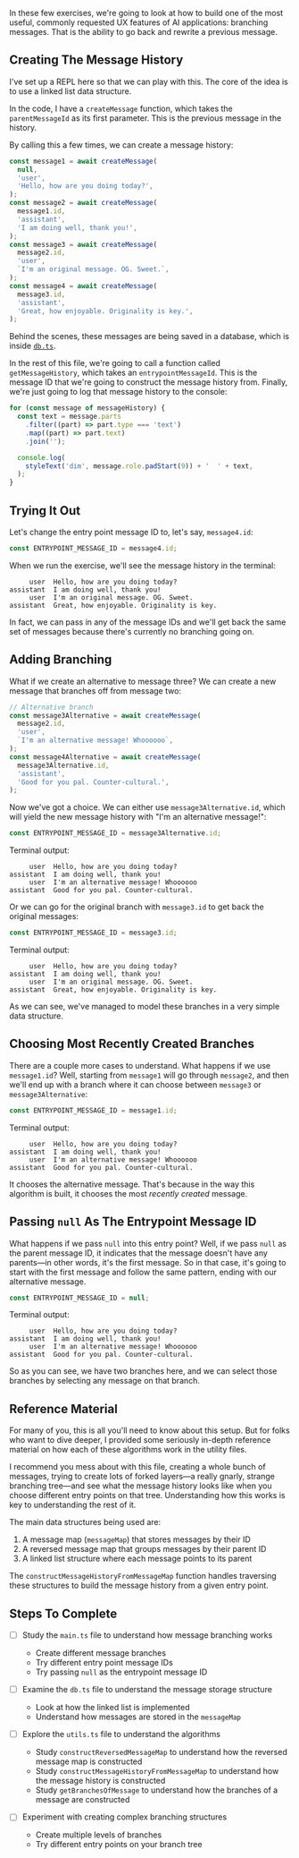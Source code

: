 In these few exercises, we're going to look at how to build one of the most useful, commonly requested UX features of AI applications: branching messages. That is the ability to go back and rewrite a previous message.

## Creating The Message History

I've set up a REPL here so that we can play with this. The core of the idea is to use a linked list data structure.

In the code, I have a `createMessage` function, which takes the `parentMessageId` as its first parameter. This is the previous message in the history.

By calling this a few times, we can create a message history:

```ts
const message1 = await createMessage(
  null,
  'user',
  'Hello, how are you doing today?',
);
const message2 = await createMessage(
  message1.id,
  'assistant',
  'I am doing well, thank you!',
);
const message3 = await createMessage(
  message2.id,
  'user',
  `I'm an original message. OG. Sweet.`,
);
const message4 = await createMessage(
  message3.id,
  'assistant',
  'Great, how enjoyable. Originality is key.',
);
```

Behind the scenes, these messages are being saved in a database, which is inside [`db.ts`](./db.ts).

In the rest of this file, we're going to call a function called `getMessageHistory`, which takes an `entrypointMessageId`. This is the message ID that we're going to construct the message history from. Finally, we're just going to log that message history to the console:

```ts
for (const message of messageHistory) {
  const text = message.parts
    .filter((part) => part.type === 'text')
    .map((part) => part.text)
    .join('');

  console.log(
    styleText('dim', message.role.padStart(9)) + '  ' + text,
  );
}
```

## Trying It Out

Let's change the entry point message ID to, let's say, `message4.id`:

```ts
const ENTRYPOINT_MESSAGE_ID = message4.id;
```

When we run the exercise, we'll see the message history in the terminal:

```
     user  Hello, how are you doing today?
assistant  I am doing well, thank you!
     user  I'm an original message. OG. Sweet.
assistant  Great, how enjoyable. Originality is key.
```

In fact, we can pass in any of the message IDs and we'll get back the same set of messages because there's currently no branching going on.

## Adding Branching

What if we create an alternative to message three? We can create a new message that branches off from message two:

```ts
// Alternative branch
const message3Alternative = await createMessage(
  message2.id,
  'user',
  `I'm an alternative message! Whoooooo`,
);
const message4Alternative = await createMessage(
  message3Alternative.id,
  'assistant',
  'Good for you pal. Counter-cultural.',
);
```

Now we've got a choice. We can either use `message3Alternative.id`, which will yield the new message history with "I'm an alternative message!":

```ts
const ENTRYPOINT_MESSAGE_ID = message3Alternative.id;
```

Terminal output:

```
     user  Hello, how are you doing today?
assistant  I am doing well, thank you!
     user  I'm an alternative message! Whoooooo
assistant  Good for you pal. Counter-cultural.
```

Or we can go for the original branch with `message3.id` to get back the original messages:

```ts
const ENTRYPOINT_MESSAGE_ID = message3.id;
```

Terminal output:

```
     user  Hello, how are you doing today?
assistant  I am doing well, thank you!
     user  I'm an original message. OG. Sweet.
assistant  Great, how enjoyable. Originality is key.
```

As we can see, we've managed to model these branches in a very simple data structure.

## Choosing Most Recently Created Branches

There are a couple more cases to understand. What happens if we use `message1.id`? Well, starting from `message1` will go through `message2`, and then we'll end up with a branch where it can choose between `message3` or `message3Alternative`:

```ts
const ENTRYPOINT_MESSAGE_ID = message1.id;
```

Terminal output:

```
     user  Hello, how are you doing today?
assistant  I am doing well, thank you!
     user  I'm an alternative message! Whoooooo
assistant  Good for you pal. Counter-cultural.
```

It chooses the alternative message. That's because in the way this algorithm is built, it chooses the most _recently created_ message.

## Passing `null` As The Entrypoint Message ID

What happens if we pass `null` into this entry point? Well, if we pass `null` as the parent message ID, it indicates that the message doesn't have any parents—in other words, it's the first message. So in that case, it's going to start with the first message and follow the same pattern, ending with our alternative message.

```ts
const ENTRYPOINT_MESSAGE_ID = null;
```

Terminal output:

```
     user  Hello, how are you doing today?
assistant  I am doing well, thank you!
     user  I'm an alternative message! Whoooooo
assistant  Good for you pal. Counter-cultural.
```

So as you can see, we have two branches here, and we can select those branches by selecting any message on that branch.

## Reference Material

For many of you, this is all you'll need to know about this setup. But for folks who want to dive deeper, I provided some seriously in-depth reference material on how each of these algorithms work in the utility files.

I recommend you mess about with this file, creating a whole bunch of messages, trying to create lots of forked layers—a really gnarly, strange branching tree—and see what the message history looks like when you choose different entry points on that tree. Understanding how this works is key to understanding the rest of it.

The main data structures being used are:

1. A message map (`messageMap`) that stores messages by their ID
2. A reversed message map that groups messages by their parent ID
3. A linked list structure where each message points to its parent

The `constructMessageHistoryFromMessageMap` function handles traversing these structures to build the message history from a given entry point.

## Steps To Complete

- [ ] Study the `main.ts` file to understand how message branching works
  - Create different message branches
  - Try different entry point message IDs
  - Try passing `null` as the entrypoint message ID

- [ ] Examine the `db.ts` file to understand the message storage structure
  - Look at how the linked list is implemented
  - Understand how messages are stored in the `messageMap`

- [ ] Explore the `utils.ts` file to understand the algorithms
  - Study `constructReversedMessageMap` to understand how the reversed message map is constructed
  - Study `constructMessageHistoryFromMessageMap` to understand how the message history is constructed
  - Study `getBranchesOfMessage` to understand how the branches of a message are constructed

- [ ] Experiment with creating complex branching structures
  - Create multiple levels of branches
  - Try different entry points on your branch tree
